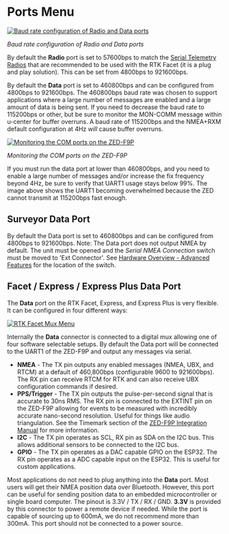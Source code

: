 # Ports Menu

[![Baud rate configuration of Radio and Data ports](https://cdn.sparkfun.com/assets/learn_tutorials/1/8/5/7/SparkFun_RTK_Express_-_Ports_Menu.jpg)](https://cdn.sparkfun.com/assets/learn_tutorials/1/8/5/7/SparkFun_RTK_Express_-_Ports_Menu.jpg)

*Baud rate configuration of Radio and Data ports*

By default the **Radio** port is set to 57600bps to match the [Serial Telemetry Radios](https://www.sparkfun.com/products/19032) that are recommended to be used with the RTK Facet (it is a plug and play solution). This can be set from 4800bps to 921600bps.

By default the **Data** port is set to 460800bps and can be configured from 4800bps to 921600bps. The 460800bps baud rate was chosen to support applications where a large number of messages are enabled and a large amount of data is being sent. If you need to decrease the baud rate to 115200bps or other, but be sure to monitor the MON-COMM message within u-center for buffer overruns. A baud rate of 115200bps and the NMEA+RXM default configuration at 4Hz *will* cause buffer overruns.

[![Monitoring the COM ports on the ZED-F9P](https://cdn.sparkfun.com/r/600-600/assets/learn_tutorials/1/8/5/7/SparkFun_RTK_Express_-_Ports_Menu_MON-COMM_Overrun.jpg)](https://cdn.sparkfun.com/assets/learn_tutorials/1/8/5/7/SparkFun_RTK_Express_-_Ports_Menu_MON-COMM_Overrun.jpg)

*Monitoring the COM ports on the ZED-F9P*

If you must run the data port at lower than 460800bps, and you need to enable a large number of messages and/or increase the fix frequency beyond 4Hz, be sure to verify that UART1 usage stays below 99%. The image above shows the UART1 becoming overwhelmed because the ZED cannot transmit at 115200bps fast enough.

## Surveyor Data Port

By default the Data port is set to 460800bps and can be configured from 4800bps to 921600bps. Note: The Data port does not output NMEA by default. The unit must be opened and the *Serial NMEA Connection* switch must be moved to 'Ext Connector'. See [Hardware Overview - Advanced Features](https://learn.sparkfun.com/tutorials/sparkfun-rtk-surveyor-hookup-guide/all#hardware-overview---advanced-features) for the location of the switch.

## Facet / Express / Express Plus Data Port

The **Data** port on the RTK Facet, Express, and Express Plus is very flexible. It can be configured in four different ways:

[![RTK Facet Mux Menu](https://cdn.sparkfun.com/assets/learn_tutorials/1/8/5/7/SparkFun_RTK_Express_-_Ports_Menu_Mux.jpg)](https://cdn.sparkfun.com/assets/learn_tutorials/1/8/5/7/SparkFun_RTK_Express_-_Ports_Menu_Mux.jpg)

Internally the **Data** connector is connected to a digital mux allowing one of four software selectable setups. By default the Data port will be connected to the UART1 of the ZED-F9P and output any messages via serial.

* **NMEA** - The TX pin outputs any enabled messages (NMEA, UBX, and RTCM) at a default of 460,800bps (configurable 9600 to 921600bps). The RX pin can receive RTCM for RTK and can also receive UBX configuration commands if desired.
* **PPS/Trigger** - The TX pin outputs the pulse-per-second signal that is accurate to 30ns RMS. The RX pin is connected to the EXTINT pin on the ZED-F9P allowing for events to be measured with incredibly accurate nano-second resolution. Useful for things like audio triangulation. See the Timemark section of the [ZED-F9P Integration Manual](https://cdn.sparkfun.com/assets/learn_tutorials/1/8/5/7/ZED-F9P_IntegrationManual__UBX-18010802_.pdf) for more information.
* **I2C** - The TX pin operates as SCL, RX pin as SDA on the I2C bus. This allows additional sensors to be connected to the I2C bus.
* **GPIO** - The TX pin operates as a DAC capable GPIO on the ESP32. The RX pin operates as a ADC capable input on the ESP32. This is useful for custom applications.

Most applications do not need to plug anything into the **Data** port. Most users will get their NMEA position data over Bluetooth. However, this port can be useful for sending position data to an embedded microcontroller or single board computer. The pinout is 3.3V / TX / RX / GND. **3.3V** is provided by this connector to power a remote device if needed. While the port is capable of sourcing up to 600mA, we do not recommend more than 300mA. This port should not be connected to a power source.